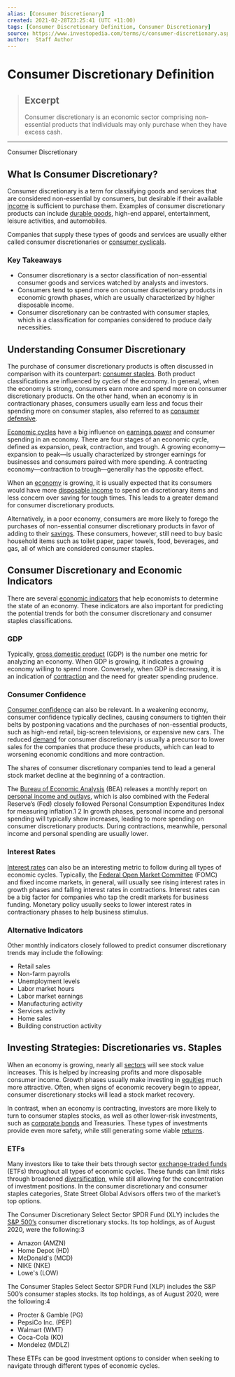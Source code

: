 ```yaml
---
alias: [Consumer Discretionary]
created: 2021-02-28T23:25:41 (UTC +11:00)
tags: [Consumer Discretionary Definition, Consumer Discretionary]
source: https://www.investopedia.com/terms/c/consumer-discretionary.asp
author:  Staff Author
---
```


# Consumer Discretionary Definition

> ## Excerpt
> Consumer discretionary is an economic sector comprising non-essential products that individuals may only purchase when they have excess cash.

---

Consumer Discretionary
## What Is Consumer Discretionary?

Consumer discretionary is a term for classifying goods and services that are considered non-essential by consumers, but desirable if their available [income](https://www.investopedia.com/terms/i/income.asp) is sufficient to purchase them. Examples of consumer discretionary products can include [durable goods](https://www.investopedia.com/terms/d/durables.asp), high-end apparel, entertainment, leisure activities, and automobiles.               

Companies that supply these types of goods and services are usually either called consumer discretionaries or [consumer cyclicals](https://www.investopedia.com/terms/c/consumer_cyclicals.asp).

### Key Takeaways

-   Consumer discretionary is a sector classification of non-essential consumer goods and services watched by analysts and investors.
-   Consumers tend to spend more on consumer discretionary products in economic growth phases, which are usually characterized by higher disposable income.
-   Consumer discretionary can be contrasted with consumer staples, which is a classification for companies considered to produce daily necessities.

## Understanding Consumer Discretionary

The purchase of consumer discretionary products is often discussed in comparison with its counterpart: [consumer staples](https://www.investopedia.com/terms/c/consumerstaples.asp). Both product classifications are influenced by cycles of the economy. In general, when the economy is strong, consumers earn more and spend more on consumer discretionary products. On the other hand, when an economy is in contractionary phases, consumers usually earn less and focus their spending more on consumer staples, also referred to as [consumer defensive](https://www.investopedia.com/terms/d/defensivecompany.asp).

[Economic cycles](https://www.investopedia.com/terms/e/economic-cycle.asp) have a big influence on [earnings power](https://www.investopedia.com/terms/e/earnings-power.asp) and consumer spending in an economy. There are four stages of an economic cycle, defined as expansion, peak, contraction, and trough. A growing economy—expansion to peak—is usually characterized by stronger earnings for businesses and consumers paired with more spending. A contracting economy—contraction to trough—generally has the opposite effect.

When an [economy](https://www.investopedia.com/terms/e/economy.asp) is growing, it is usually expected that its consumers would have more [disposable income](https://www.investopedia.com/terms/d/disposableincome.asp) to spend on discretionary items and less concern over saving for tough times. This leads to a greater demand for consumer discretionary products.

Alternatively, in a poor economy, consumers are more likely to forego the purchases of non-essential consumer discretionary products in favor of adding to their [savings](https://www.investopedia.com/terms/s/savings.asp). These consumers, however, still need to buy basic household items such as toilet paper, paper towels, food, beverages, and gas, all of which are considered consumer staples. 

## Consumer Discretionary and Economic Indicators

There are several [economic indicators](https://www.investopedia.com/terms/e/economic_indicator.asp) that help economists to determine the state of an economy. These indicators are also important for predicting the potential trends for both the consumer discretionary and consumer staples classifications.

### GDP

Typically, [gross domestic product](https://www.investopedia.com/terms/g/gdp.asp) (GDP) is the number one metric for analyzing an economy. When GDP is growing, it indicates a growing economy willing to spend more. Conversely, when GDP is decreasing, it is an indication of [contraction](https://www.investopedia.com/terms/c/contraction.asp) and the need for greater spending prudence.

### Consumer Confidence

[Consumer confidence](https://www.investopedia.com/articles/fundamental/103002.asp) can also be relevant. In a weakening economy, consumer confidence typically declines, causing consumers to tighten their belts by postponing vacations and the purchases of non-essential products, such as high-end retail, big-screen televisions, or expensive new cars. The reduced [demand](https://www.investopedia.com/terms/d/demand.asp) for consumer discretionary is usually a precursor to lower sales for the companies that produce these products, which can lead to worsening economic conditions and more contraction.

The shares of consumer discretionary companies tend to lead a general stock market decline at the beginning of a contraction.

The [Bureau of Economic Analysis](https://www.investopedia.com/terms/b/bea.asp) (BEA) releases a monthly report on [personal income and outlays](https://www.investopedia.com/terms/p/personal-income-outlays.asp), which is also combined with the Federal Reserve’s (Fed) closely followed Personal Consumption Expenditures Index for measuring inflation.1 2 In growth phases, personal income and personal spending will typically show increases, leading to more spending on consumer discretionary products. During contractions, meanwhile, personal income and personal spending are usually lower.

### Interest Rates

[Interest rates](https://www.investopedia.com/terms/i/interestrate.asp) can also be an interesting metric to follow during all types of economic cycles. Typically, the [Federal Open Market Committee](https://www.investopedia.com/terms/f/fomc.asp) (FOMC) and fixed income markets, in general, will usually see rising interest rates in growth phases and falling interest rates in contractions. Interest rates can be a big factor for companies who tap the credit markets for business funding. Monetary policy usually seeks to lower interest rates in contractionary phases to help business stimulus.

### Alternative Indicators

Other monthly indicators closely followed to predict consumer discretionary trends may include the following:

-   Retail sales
-   Non-farm payrolls
-   Unemployment levels
-   Labor market hours
-   Labor market earnings
-   Manufacturing activity
-   Services activity
-   Home sales
-   Building construction activity

## Investing Strategies: Discretionaries vs. Staples

When an economy is growing, nearly all [sectors](https://www.investopedia.com/terms/s/sector.asp) will see stock value increases. This is helped by increasing profits and more disposable consumer income. Growth phases usually make investing in [equities](https://www.investopedia.com/terms/e/equitymarket.asp) much more attractive. Often, when signs of economic recovery begin to appear, consumer discretionary stocks will lead a stock market recovery.

In contrast, when an economy is contracting, investors are more likely to turn to consumer staples stocks, as well as other lower-risk investments, such as [corporate bonds](https://www.investopedia.com/terms/c/corporatebond.asp) and Treasuries. These types of investments provide even more safety, while still generating some viable [returns](https://www.investopedia.com/terms/r/return.asp).

### ETFs

Many investors like to take their bets through sector [exchange-traded funds](https://www.investopedia.com/terms/e/etf.asp) (ETFs) throughout all types of economic cycles. These funds can limit risks through broadened [diversification](https://www.investopedia.com/terms/d/diversification.asp), while still allowing for the concentration of investment positions. In the consumer discretionary and consumer staples categories, State Street Global Advisors offers two of the market’s top options.

The Consumer Discretionary Select Sector SPDR Fund (XLY) includes the [S&P 500’s](https://www.investopedia.com/terms/s/sp500.asp) consumer discretionary stocks. Its top holdings, as of August 2020, were the following:3

-   Amazon (AMZN)
-   Home Depot (HD)
-   McDonald's (MCD)
-   NIKE (NKE)
-   Lowe's (LOW)

The Consumer Staples Select Sector SPDR Fund (XLP) includes the S&P 500’s consumer staples stocks. Its top holdings, as of August 2020, were the following:4

-   Procter & Gamble (PG)
-   PepsiCo Inc. (PEP)
-   Walmart (WMT)
-   Coca-Cola (KO)
-   Mondelez (MDLZ)

These ETFs can be good investment options to consider when seeking to navigate through different types of economic cycles.

